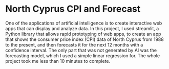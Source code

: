# North Cyprus CPI and Forecast
One of the applications of artificial intelligence is to create interactive web apps that can display and analyze data. In this project, I used streamlit, a Python library that allows rapid prototyping of web apps, to create an app that shows the consumer price index (CPI) data of North Cyprus from 1988 to the present, and then forecasts it for the next 12 months with a confidence interval. 
The only part that was not generated by AI was the forecasting model, which I used a simple linear regression for. The whole project took me less than 10 minutes to complete.
